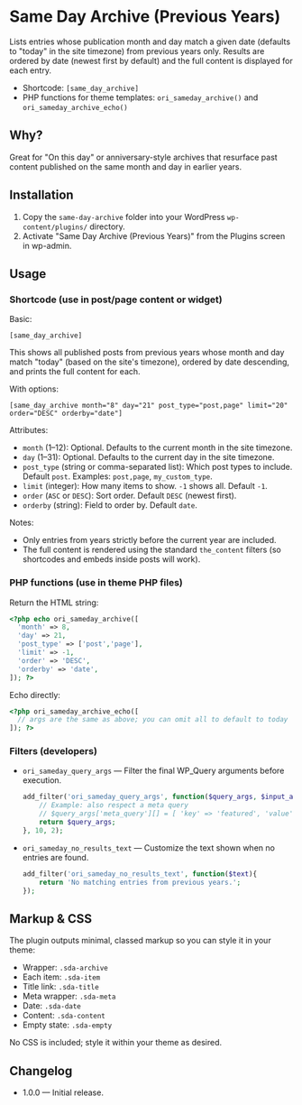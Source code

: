 # Same Day Archive (Previous Years)

Lists entries whose publication month and day match a given date (defaults to "today" in the site timezone) from previous years only. Results are ordered by date (newest first by default) and the full content is displayed for each entry.

- Shortcode: `[same_day_archive]`
- PHP functions for theme templates: `ori_sameday_archive()` and `ori_sameday_archive_echo()`

## Why?

Great for "On this day" or anniversary-style archives that resurface past content published on the same month and day in earlier years.

## Installation

1. Copy the `same-day-archive` folder into your WordPress `wp-content/plugins/` directory.
2. Activate "Same Day Archive (Previous Years)" from the Plugins screen in wp-admin.

## Usage

### Shortcode (use in post/page content or widget)

Basic:

```
[same_day_archive]
```

This shows all published posts from previous years whose month and day match "today" (based on the site's timezone), ordered by date descending, and prints the full content for each.

With options:

```
[same_day_archive month="8" day="21" post_type="post,page" limit="20" order="DESC" orderby="date"]
```

Attributes:
- `month` (1–12): Optional. Defaults to the current month in the site timezone.
- `day` (1–31): Optional. Defaults to the current day in the site timezone.
- `post_type` (string or comma-separated list): Which post types to include. Default `post`. Examples: `post,page`, `my_custom_type`.
- `limit` (integer): How many items to show. `-1` shows all. Default `-1`.
- `order` (`ASC` or `DESC`): Sort order. Default `DESC` (newest first).
- `orderby` (string): Field to order by. Default `date`.

Notes:
- Only entries from years strictly before the current year are included.
- The full content is rendered using the standard `the_content` filters (so shortcodes and embeds inside posts will work).

### PHP functions (use in theme PHP files)

Return the HTML string:

```php
<?php echo ori_sameday_archive([
  'month' => 8,
  'day' => 21,
  'post_type' => ['post','page'],
  'limit' => -1,
  'order' => 'DESC',
  'orderby' => 'date',
]); ?>
```

Echo directly:

```php
<?php ori_sameday_archive_echo([
  // args are the same as above; you can omit all to default to today
]); ?>
```

### Filters (developers)

- `ori_sameday_query_args` — Filter the final WP_Query arguments before execution.
  ```php
  add_filter('ori_sameday_query_args', function($query_args, $input_args){
      // Example: also respect a meta query
      // $query_args['meta_query'][] = [ 'key' => 'featured', 'value' => '1' ];
      return $query_args;
  }, 10, 2);
  ```

- `ori_sameday_no_results_text` — Customize the text shown when no entries are found.
  ```php
  add_filter('ori_sameday_no_results_text', function($text){
      return 'No matching entries from previous years.';
  });
  ```

## Markup & CSS

The plugin outputs minimal, classed markup so you can style it in your theme:

- Wrapper: `.sda-archive`
- Each item: `.sda-item`
- Title link: `.sda-title`
- Meta wrapper: `.sda-meta`
- Date: `.sda-date`
- Content: `.sda-content`
- Empty state: `.sda-empty`

No CSS is included; style it within your theme as desired.

## Changelog

- 1.0.0 — Initial release.
